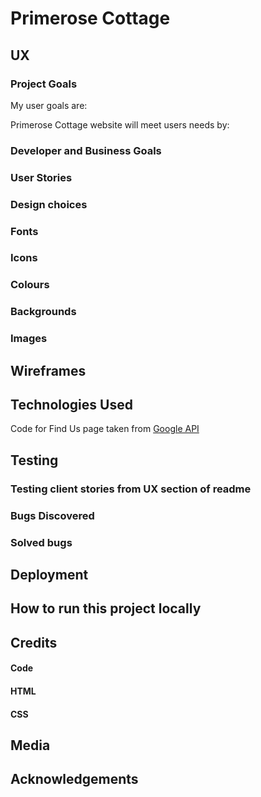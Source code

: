 # Primerose Cottage

## UX

### Project Goals

My user goals are:


Primerose Cottage website will meet users needs by:


### Developer and Business Goals


### User Stories 

### Design choices 


### Fonts


### Icons


### Colours

### Backgrounds 


### Images 


## Wireframes 


## Technologies Used 

Code for Find Us page taken from [Google API](https://developers.google.com/maps/documentation/javascript/examples/marker-clustering#maps_marker_clustering-javascript)

## Testing

### Testing client stories from UX section of readme

### Bugs Discovered 

### Solved bugs


## Deployment


## How to run this project locally


## Credits

#### Code


#### HTML


#### CSS


## Media


## Acknowledgements